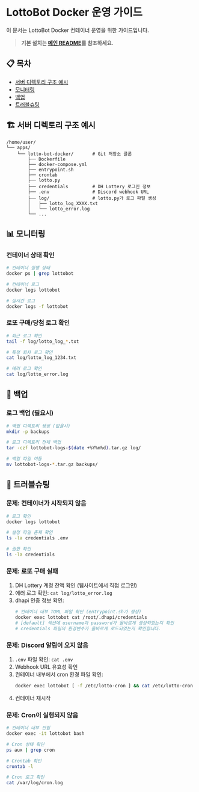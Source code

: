 # LottoBot Docker 운영 가이드

이 문서는 LottoBot Docker 컨테이너 운영을 위한 가이드입니다.

> **기본 설치는 [메인 README](README.md)를 참조하세요.**

## 📋 목차

- [서버 디렉토리 구조 예시](#서버-디렉토리-구조-예시)
- [모니터링](#모니터링)
- [백업](#백업)
- [트러블슈팅](#트러블슈팅)

## 🏗️ 서버 디렉토리 구조 예시

```
/home/user/
└── apps/
    └── lotto-bot-docker/       # Git 저장소 클론
        ├── Dockerfile
        ├── docker-compose.yml
        ├── entrypoint.sh
        ├── crontab
        ├── lotto.py
        ├── credentials         # DH Lottery 로그인 정보
        ├── .env                # Discord webhook URL
        ├── log/                # lotto.py가 로그 파일 생성
        │   ├── lotto_log_XXXX.txt
        │   └── lotto_error.log
        └── ...
```

## 📊 모니터링

### 컨테이너 상태 확인

```bash
# 컨테이너 실행 상태
docker ps | grep lottobot

# 컨테이너 로그
docker logs lottobot

# 실시간 로그
docker logs -f lottobot
```

### 로또 구매/당첨 로그 확인

```bash
# 최근 로그 확인
tail -f log/lotto_log_*.txt

# 특정 회차 로그 확인
cat log/lotto_log_1234.txt

# 에러 로그 확인
cat log/lotto_error.log
```

## 💾 백업

### 로그 백업 (필요시)

```bash
# 백업 디렉토리 생성 (없을시)
mkdir -p backups

# 로그 디렉토리 전체 백업
tar -czf lottobot-logs-$(date +%Y%m%d).tar.gz log/

# 백업 파일 이동
mv lottobot-logs-*.tar.gz backups/
```

## 🐛 트러블슈팅

### 문제: 컨테이너가 시작되지 않음

```bash
# 로그 확인
docker logs lottobot

# 설정 파일 존재 확인
ls -la credentials .env

# 권한 확인
ls -la credentials
```

### 문제: 로또 구매 실패

1. DH Lottery 계정 잔액 확인 (웹사이트에서 직접 로그인)
2. 에러 로그 확인: `cat log/lotto_error.log`
3. dhapi 인증 정보 확인:
   ```bash
   # 컨테이너 내부 TOML 파일 확인 (entrypoint.sh가 생성)
   docker exec lottobot cat /root/.dhapi/credentials
   # [default] 섹션에 username과 password가 올바르게 생성되었는지 확인
   # credentials 파일의 환경변수가 올바르게 로드되었는지 확인합니다.
   ```

### 문제: Discord 알림이 오지 않음

1. `.env` 파일 확인: `cat .env`
2. Webhook URL 유효성 확인
3. 컨테이너 내부에서 cron 환경 파일 확인:
   ```bash
   docker exec lottobot [ -f /etc/lotto-cron ] && cat /etc/lotto-cron || echo "lotto-cron not found"
   ```
4. 컨테이너 재시작

### 문제: Cron이 실행되지 않음

```bash
# 컨테이너 내부 진입
docker exec -it lottobot bash

# Cron 상태 확인
ps aux | grep cron

# Crontab 확인
crontab -l

# Cron 로그 확인
cat /var/log/cron.log
```
